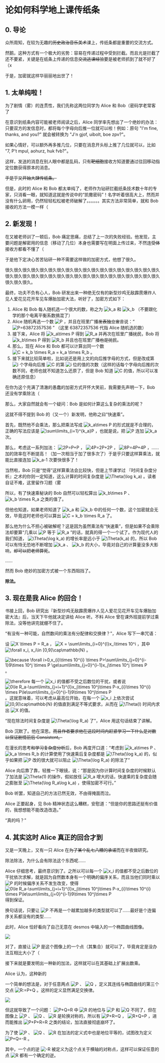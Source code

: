 # 论如何科学地上课传纸条

## 0. 导论

众所周知，在较为无趣的~~历史政治音乐美术~~课上，传纸条都是重要的交流方式。

然鹅，这种方式有一个极大的劣势：容易在传递过程中受到拦截。而且光是拦截了还不要紧，关键是在纸条上传递的信息~~交流逃课经验~~要是被老师抓到了就不好了（x

于是，加密就这样华丽丽地出世了！

## 1. 太单纯啦！

为了剧情（雾）的连贯性，我们先称这两位同学为 Alice 和 Bob（密码学老常客了

在意识到纸条内容可能被老师阅读之后，Alice 同学率先想出了一个绝妙的办法：只要双方的发信息时，都将每个字母向后推一位就可以啦！例如：原句 "I'm fine, thanks, and you?" 就会被转换为 "J'n gjof, uibolt, boe zpv?"。

如果心情好，可以额外再多推几位，只要在消息开头标上推了几位就可以，比如 "7, P't mpul, aohurz, huk fvb?"。

这样，发送的消息在别人眼中都是乱码，只有~~靶细胞~~接收方知道要通过往回移动指定位数获得原本的消息。

~~于是乎又开始大肆传纸条。~~

但是，此时的 Alice 和 Bob 都太单纯了，老师作为钻研拦截纸条技术数十年的专家，只消看一眼，就知道这就是传说中的“凯撒密码”！名字听着很高大上，然而并没有什么卵用，仍然轻轻松松被老师破解了。。。。。。其实方法非常简单，就和 Bob 接收的方法一模一样（

## 2. 新发现！

在又被老师训了一顿后，Bob 痛定思痛，总结了上一次的失败经验。他发现，主要问题是解密用的信息（移动了几位）本身也需要写在明面上传过来，不然连~~受体~~接收方都看不懂了（

于是他下定决心苦苦钻研一种不需要这样做的加密方式，他想了很久。

很久很久很久很久很久很久很久很久很久很久很久很久很久很久很久很久很久很久很久很久很久很久很久很久很久很久很久很久很久很久很久很久很久很久很久很久很久很久很久。

最终，功夫不负有心人，Bob 研发出来一种绝无仅有的新型炒鸡无敌霹雳爆炸人见人爱花见花开车见车爆胎加密大法，听好了，加密方式如下：

1. Alice 和 Bob 每人随机选一个很大的数，称之为  <img src="https://www.zhihu.com/equation?tex=k_a" alt="k_a" class="ee_img tr_noresize" eeimg="1">  和  <img src="https://www.zhihu.com/equation?tex=k_b" alt="k_b" class="ee_img tr_noresize" eeimg="1"> （不要跟化学的那个电离平衡系数搞混了）
2. Alice 随机再选一个数  <img src="https://www.zhihu.com/equation?tex=P" alt="P" class="ee_img tr_noresize" eeimg="1"> ，并且在班里广播~~发表独立宣言~~说：“ <img src="https://www.zhihu.com/equation?tex=P=63872357536" alt="P=63872357536" class="ee_img tr_noresize" eeimg="1"> ” （这里 63872357536 代指 Alice 随机选的数）
3. 接下来，Alice 将  <img src="https://www.zhihu.com/equation?tex=k_a\times P" alt="k_a\times P" class="ee_img tr_noresize" eeimg="1">  得到  <img src="https://www.zhihu.com/equation?tex=R_a" alt="R_a" class="ee_img tr_noresize" eeimg="1">  并再次在班里广播~~扰民~~，Bob 将  <img src="https://www.zhihu.com/equation?tex=k_b\times P" alt="k_b\times P" class="ee_img tr_noresize" eeimg="1">  得到  <img src="https://www.zhihu.com/equation?tex=R_b" alt="R_b" class="ee_img tr_noresize" eeimg="1">  并且也在班里广播~~也是扰民~~。
4. 那么，现在 Alice 和 Bob 都可以计算出同一个数  <img src="https://www.zhihu.com/equation?tex=C = k_b \times R_a = k_a \times R_b" alt="C = k_b \times R_a = k_a \times R_b" class="ee_img tr_noresize" eeimg="1"> 。
5. 接下来就比较简单啦，比如说还是用上文的向后推字母的方式，但是改成第  <img src="https://www.zhihu.com/equation?tex=i" alt="i" class="ee_img tr_noresize" eeimg="1">  个字母向后推  <img src="https://www.zhihu.com/equation?tex=C" alt="C" class="ee_img tr_noresize" eeimg="1">  的第  <img src="https://www.zhihu.com/equation?tex=i" alt="i" class="ee_img tr_noresize" eeimg="1">  位的值的次数（这样的话每个字母向后推的次数不同，老师也就不知道怎么还原了，但是 Bob 知道  <img src="https://www.zhihu.com/equation?tex=C" alt="C" class="ee_img tr_noresize" eeimg="1">  的值，所以可以准确还原信息）

在你为这个充满了清澈的愚蠢的加密方式开怀大笑前，我需要先声明一下，Bob 还没有学乘除法（

那么，大家自然就会有一个疑问：Bob 是如何计算这么复杂的乘法的呢？

这就不得不提到 Bob 的（又一个）新发明，他称之曰“快速乘”。

首先，既然他不会乘法，那么把乘法写成  <img src="https://www.zhihu.com/equation?tex=k_a\times P" alt="k_a\times P" class="ee_img tr_noresize" eeimg="1">  的形式就是不合理的，正确的写法应该是  <img src="https://www.zhihu.com/equation?tex=\sum\limits_{i=1}^{k_a}P" alt="\sum\limits_{i=1}^{k_a}P" class="ee_img tr_noresize" eeimg="1"> ，也就是说，把  <img src="https://www.zhihu.com/equation?tex=P" alt="P" class="ee_img tr_noresize" eeimg="1">  连加  <img src="https://www.zhihu.com/equation?tex=k_a" alt="k_a" class="ee_img tr_noresize" eeimg="1">  次。

那么，考虑这一系列加法： <img src="https://www.zhihu.com/equation?tex=2P=P+P" alt="2P=P+P" class="ee_img tr_noresize" eeimg="1"> ， <img src="https://www.zhihu.com/equation?tex=4P=2P+2P" alt="4P=2P+2P" class="ee_img tr_noresize" eeimg="1"> ， <img src="https://www.zhihu.com/equation?tex=8P=4P+4P" alt="8P=4P+4P" class="ee_img tr_noresize" eeimg="1"> ，......加的效率在不断提高！（加一次相当于加了很多次了）于是乎只要这样算乘法，就能比直接连加  <img src="https://www.zhihu.com/equation?tex=k_a-1" alt="k_a-1" class="ee_img tr_noresize" eeimg="1">  次要快很多了！

当然啦，Bob 只是“觉得”这样算乘法会比较快，但是上节课学过 『时间复杂度分析』之术的你则一定知道，这么计算的时间复杂度是  <img src="https://www.zhihu.com/equation?tex=\Theta(\log k_a)" alt="\Theta(\log k_a)" class="ee_img tr_noresize" eeimg="1"> 。读者自证不难，这里留作习题（雾

所以，有了快速乘秘诀的 Bob 自然可以轻松算出  <img src="https://www.zhihu.com/equation?tex=k_b\times P" alt="k_b\times P" class="ee_img tr_noresize" eeimg="1"> 、 <img src="https://www.zhihu.com/equation?tex=k_b \times R_a" alt="k_b \times R_a" class="ee_img tr_noresize" eeimg="1">  之类的值了。

但他也知道，如果老师知道了  <img src="https://www.zhihu.com/equation?tex=k_a" alt="k_a" class="ee_img tr_noresize" eeimg="1">  和  <img src="https://www.zhihu.com/equation?tex=k_b" alt="k_b" class="ee_img tr_noresize" eeimg="1">  中的任何一个数，这个加密就会无效，毕竟这时老师也可以算出  <img src="https://www.zhihu.com/equation?tex=C = k_b \times R_a" alt="C = k_b \times R_a" class="ee_img tr_noresize" eeimg="1">  了。

那么他为什么不担心被破解呢？这是因为虽然乘法有“快速乘”，但是如果不会乘除法却要算“几乘以  <img src="https://www.zhihu.com/equation?tex=P" alt="P" class="ee_img tr_noresize" eeimg="1">  等于  <img src="https://www.zhihu.com/equation?tex=R_a" alt="R_a" class="ee_img tr_noresize" eeimg="1"> ”的话，就真的得一个一个试了。作为现代人的我们知道， <img src="https://www.zhihu.com/equation?tex=\Theta(\log k_a)" alt="\Theta(\log k_a)" class="ee_img tr_noresize" eeimg="1">  的增长率是远小于  <img src="https://www.zhihu.com/equation?tex=\Theta(k_a)" alt="\Theta(k_a)" class="ee_img tr_noresize" eeimg="1">  的，所以 Bob 可以有恃无恐地不断增加  <img src="https://www.zhihu.com/equation?tex=k_a" alt="k_a" class="ee_img tr_noresize" eeimg="1"> 、 <img src="https://www.zhihu.com/equation?tex=k_b" alt="k_b" class="ee_img tr_noresize" eeimg="1">  的大小，毕竟对自己的计算量没多大影响，~~却可以把老师算死~~。

......

然而 Bob 绝妙的加密方式被一个东西阻挡了。

__除法。__

## 3. 现在是我 Alice 的回合！

书接上回，Bob 研究出『新型炒鸡无敌霹雳爆炸人见人爱花见花开车见车爆胎加密大法』后，当天下午他就决定讲给 Alice 听。不料 Alice 曾在课外班提前学过乘除法，没等他讲完就绷不住了。

“有没有一种可能，自然数间的乘法有分配律和交换律？”，Alice 写下一串咒语：

设  <img src="https://www.zhihu.com/equation?tex=X \times P = R_a" alt="X \times P = R_a" class="ee_img tr_noresize" eeimg="1"> ， <img src="https://www.zhihu.com/equation?tex=X = \sum\limits_{i=0}^{l}x_i\times 10^i" alt="X = \sum\limits_{i=0}^{l}x_i\times 10^i" class="ee_img tr_noresize" eeimg="1"> ，其中  <img src="https://www.zhihu.com/equation?tex=\forall x_i, x_i\in [0,9]\cap\mathbb{N}" alt="\forall x_i, x_i\in [0,9]\cap\mathbb{N}" class="ee_img tr_noresize" eeimg="1"> 。

 <img src="https://www.zhihu.com/equation?tex=\because \forall i>0,x_{i}\times 10^{i} \times P>\sum\limits_{j=0}^{i-1}9\times 10^j \times P \ge\sum\limits_{j=0}^{i-1}x_j\times 10^j \times P" alt="\because \forall i>0,x_{i}\times 10^{i} \times P>\sum\limits_{j=0}^{i-1}9\times 10^j \times P \ge\sum\limits_{j=0}^{i-1}x_j\times 10^j \times P" class="ee_img tr_noresize" eeimg="1"> 。

 <img src="https://www.zhihu.com/equation?tex=\therefore" alt="\therefore" class="ee_img tr_noresize" eeimg="1">  每一个  <img src="https://www.zhihu.com/equation?tex=x_i" alt="x_i" class="ee_img tr_noresize" eeimg="1">  的值都不受之后数位的干扰，或者说  <img src="https://www.zhihu.com/equation?tex=0\le R_a-\sum\limits_{j=i+1}^{l}x_j\times 10^j\times P-x_{i}\times 10^{i} \times P\le\sum\limits_{j=0}^{i-1}9\times 10^j\times P" alt="0\le R_a-\sum\limits_{j=i+1}^{l}x_j\times 10^j\times P-x_{i}\times 10^{i} \times P\le\sum\limits_{j=0}^{i-1}9\times 10^j\times P" class="ee_img tr_noresize" eeimg="1"> 。这就意味着，可以考虑从最高位开始，在每一个  <img src="https://www.zhihu.com/equation?tex=x_i" alt="x_i" class="ee_img tr_noresize" eeimg="1">  上依次尝试  <img src="https://www.zhihu.com/equation?tex=[0,9]\cap\mathbb{N}" alt="[0,9]\cap\mathbb{N}" class="ee_img tr_noresize" eeimg="1">  的值直到满足不等式要求，从而在  <img src="https://www.zhihu.com/equation?tex=\Theta(l)" alt="\Theta(l)" class="ee_img tr_noresize" eeimg="1">  时间内求出  <img src="https://www.zhihu.com/equation?tex=X" alt="X" class="ee_img tr_noresize" eeimg="1">  的值。

“现在除法时间复杂度是  <img src="https://www.zhihu.com/equation?tex=\Theta(\log R_a)" alt="\Theta(\log R_a)" class="ee_img tr_noresize" eeimg="1">  了”，Alice 用这句话结束了讲解。

Bob 沉默了。他在深思。~~而且作者要求他在这段时间内赶紧学习一下什么是对数以保证剧情前后 Consistent。~~

在漫长的思考~~和学习复杂度分析~~后，Bob 再度开口道：“考虑到  <img src="https://www.zhihu.com/equation?tex=k_a\times P" alt="k_a\times P" class="ee_img tr_noresize" eeimg="1"> 、 <img src="https://www.zhihu.com/equation?tex=k_a \times R_b" alt="k_a \times R_b" class="ee_img tr_noresize" eeimg="1">  的计算使用了快速乘后复杂度都是  <img src="https://www.zhihu.com/equation?tex=\Theta(\log k_a)" alt="\Theta(\log k_a)" class="ee_img tr_noresize" eeimg="1">  的，似乎如果把  <img src="https://www.zhihu.com/equation?tex=P" alt="P" class="ee_img tr_noresize" eeimg="1">  改的很大就可以阻止  <img src="https://www.zhihu.com/equation?tex=\Theta(\log R_a)" alt="\Theta(\log R_a)" class="ee_img tr_noresize" eeimg="1">  的除法了”

Alice 向后靠了靠，轻推一下眼镜，说：“那是因为你计算时间复杂度的时候默认了加法是  <img src="https://www.zhihu.com/equation?tex=\Theta(1)" alt="\Theta(1)" class="ee_img tr_noresize" eeimg="1">  的操作，假如放任  <img src="https://www.zhihu.com/equation?tex=R_a" alt="R_a" class="ee_img tr_noresize" eeimg="1">  增大的话，快速乘的复杂度会随之膨胀至  <img src="https://www.zhihu.com/equation?tex=\Theta(\log R_a\log k_a)" alt="\Theta(\log R_a\log k_a)" class="ee_img tr_noresize" eeimg="1"> ，使得加密不可行。”

Bob 听罢，知道自己的方法已然无效，不由得掩面而泣。

Alice 正要起身，见 Bob 精神状态这么糟糕，安慰道：“但是你的思路还挺有价值的，我想想能不能改造改造。”

“真的吗？”

## 4. 其实这时 Alice 真正的回合才到

又是一天晚上，又有一只 Alice 在~~为了某个乱七八糟的承诺~~而在半夜做研究。

除法除法，为什么会有除法这个东西呢......

Alice 仔细思考，最终意识到了。之所以可以每一个  <img src="https://www.zhihu.com/equation?tex=x_i" alt="x_i" class="ee_img tr_noresize" eeimg="1">  的值都不受之后数位的干扰依次求解，就是因为自然数本身有一个明确的偏序关系，而且当他们同时乘以  <img src="https://www.zhihu.com/equation?tex=P" alt="P" class="ee_img tr_noresize" eeimg="1">  的时候偏序关系不发生改变，使得  <img src="https://www.zhihu.com/equation?tex=0\le R_a-\sum\limits_{j=i+1}^{l}x_j\times 10^j\times P-x_{i}\times 10^{i} \times P\le\sum\limits_{j=0}^{i-1}9\times 10^j\times P" alt="0\le R_a-\sum\limits_{j=i+1}^{l}x_j\times 10^j\times P-x_{i}\times 10^{i} \times P\le\sum\limits_{j=0}^{i-1}9\times 10^j\times P" class="ee_img tr_noresize" eeimg="1">  得到保证。

换句话说，只要让  <img src="https://www.zhihu.com/equation?tex=P" alt="P" class="ee_img tr_noresize" eeimg="1">  不再是一个越累加越多的类型就可以了......最好是个连偏序关系都没有的类型......

此时，Alice 恰好看向了自己无意在 desmos 中输入的一个椭圆曲线图像。

![](https://raw.githubusercontent.com/LincW0/Markdown4Zhihu/master/Data/20241017/graph1.png)

对了，直接让  <img src="https://www.zhihu.com/equation?tex=P" alt="P" class="ee_img tr_noresize" eeimg="1">  是这个图像上的一个点（其集合）就可以了，毕竟肯定是没办法互相比大小了（

接下来就是要发明出一种新的加法，这样就可以在其基础上扩展出数乘。

Alice 认为，这种新的

一个简单的想法是，对于任意两点  <img src="https://www.zhihu.com/equation?tex=P" alt="P" class="ee_img tr_noresize" eeimg="1"> 、 <img src="https://www.zhihu.com/equation?tex=Q" alt="Q" class="ee_img tr_noresize" eeimg="1"> ，定义其连线与椭圆曲线的第三个交点  <img src="https://www.zhihu.com/equation?tex=R:=P+Q" alt="R:=P+Q" class="ee_img tr_noresize" eeimg="1"> 。这样的定义显然满足交换律。

![](https://raw.githubusercontent.com/LincW0/Markdown4Zhihu/master/Data/20241017/graph2.png)

但这就导致了一个问题： <img src="https://www.zhihu.com/equation?tex=P+Q=R" alt="P+Q=R" class="ee_img tr_noresize" eeimg="1">  中  <img src="https://www.zhihu.com/equation?tex=R" alt="R" class="ee_img tr_noresize" eeimg="1">  的地位与  <img src="https://www.zhihu.com/equation?tex=P" alt="P" class="ee_img tr_noresize" eeimg="1">  和  <img src="https://www.zhihu.com/equation?tex=Q" alt="Q" class="ee_img tr_noresize" eeimg="1">  不同了，但在图像上 <img src="https://www.zhihu.com/equation?tex=P" alt="P" class="ee_img tr_noresize" eeimg="1"> 、 <img src="https://www.zhihu.com/equation?tex=Q" alt="Q" class="ee_img tr_noresize" eeimg="1"> 、 <img src="https://www.zhihu.com/equation?tex=R" alt="R" class="ee_img tr_noresize" eeimg="1">  是轮换对称的，所以有  <img src="https://www.zhihu.com/equation?tex=P+R=Q" alt="P+R=Q" class="ee_img tr_noresize" eeimg="1"> ， <img src="https://www.zhihu.com/equation?tex=R+Q=P" alt="R+Q=P" class="ee_img tr_noresize" eeimg="1"> ，进而能推出  <img src="https://www.zhihu.com/equation?tex=P+P+R=R" alt="P+P+R=R" class="ee_img tr_noresize" eeimg="1">  之类的结论，加法直接彻底崩坏了。

为了使  <img src="https://www.zhihu.com/equation?tex=P" alt="P" class="ee_img tr_noresize" eeimg="1"> 、 <img src="https://www.zhihu.com/equation?tex=Q" alt="Q" class="ee_img tr_noresize" eeimg="1"> 、 <img src="https://www.zhihu.com/equation?tex=R" alt="R" class="ee_img tr_noresize" eeimg="1">  在加法的定义式中也是地位平等的，试图改为定义  <img src="https://www.zhihu.com/equation?tex=P+Q=-R" alt="P+Q=-R" class="ee_img tr_noresize" eeimg="1"> 。

其中，一个点的逆  <img src="https://www.zhihu.com/equation?tex=-R" alt="-R" class="ee_img tr_noresize" eeimg="1">  被定义为这个点关于横轴的对称点，这样可以保证任意的点  <img src="https://www.zhihu.com/equation?tex=R" alt="R" class="ee_img tr_noresize" eeimg="1">  都有一个确定的逆。

